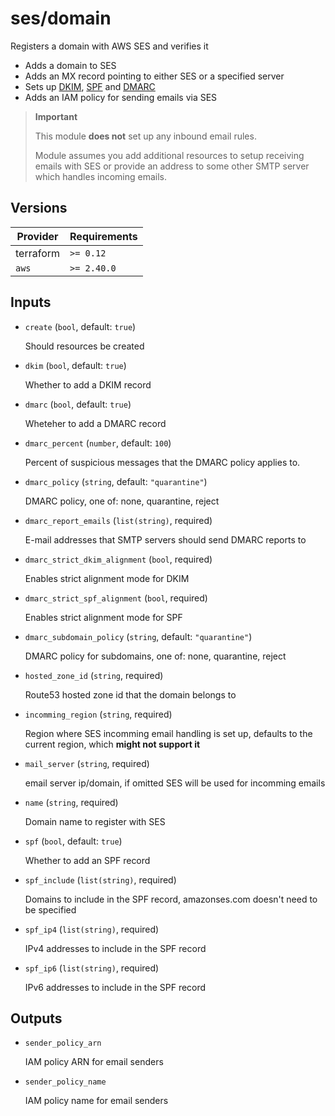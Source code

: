 # ses/domain

Registers a domain with AWS SES and verifies it

- Adds a domain to SES
- Adds an MX record pointing to either SES or a specified server
- Sets up [DKIM](https://en.wikipedia.org/wiki/DomainKeys_Identified_Mail), [SPF](https://en.wikipedia.org/wiki/Sender_Policy_Framework) and [DMARC](https://en.wikipedia.org/wiki/DMARC)
- Adds an IAM policy for sending emails via SES

> **Important**
>
> This module **does not** set up any inbound email rules.
>
> Module assumes you add additional resources to setup receiving emails with SES or provide an address to some other SMTP server which handles incoming emails.

<!-- bin/docs -->

## Versions

| Provider | Requirements |
|-|-|
| terraform | `>= 0.12` |
| `aws` | `>= 2.40.0` |

## Inputs

* `create` (`bool`, default: `true`)

    Should resources be created

* `dkim` (`bool`, default: `true`)

    Whether to add a DKIM record

* `dmarc` (`bool`, default: `true`)

    Wheteher to add a DMARC record

* `dmarc_percent` (`number`, default: `100`)

    Percent of suspicious messages that the DMARC policy applies to.

* `dmarc_policy` (`string`, default: `"quarantine"`)

    DMARC policy, one of: none, quarantine, reject

* `dmarc_report_emails` (`list(string)`, required)

    E-mail addresses that SMTP servers should send DMARC reports to

* `dmarc_strict_dkim_alignment` (`bool`, required)

    Enables strict alignment mode for DKIM

* `dmarc_strict_spf_alignment` (`bool`, required)

    Enables strict alignment mode for SPF

* `dmarc_subdomain_policy` (`string`, default: `"quarantine"`)

    DMARC policy for subdomains, one of: none, quarantine, reject

* `hosted_zone_id` (`string`, required)

    Route53 hosted zone id that the domain belongs to

* `incomming_region` (`string`, required)

    Region where SES incomming email handling is set up, defaults to the current region, which **might not support it**

* `mail_server` (`string`, required)

    email server ip/domain, if omitted SES will be used for incomming emails

* `name` (`string`, required)

    Domain name to register with SES

* `spf` (`bool`, default: `true`)

    Whether to add an SPF record

* `spf_include` (`list(string)`, required)

    Domains to include in the SPF record, amazonses.com doesn't need to be specified

* `spf_ip4` (`list(string)`, required)

    IPv4 addresses to include in the SPF record

* `spf_ip6` (`list(string)`, required)

    IPv6 addresses to include in the SPF record



## Outputs

* `sender_policy_arn`

    IAM policy ARN for email senders

* `sender_policy_name`

    IAM policy name for email senders
